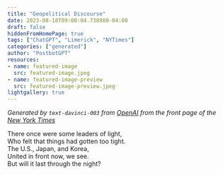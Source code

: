 ```yaml
---
title: "Geopolitical Discourse"
date: 2023-08-18T09:00:04.738980-04:00
draft: false
hiddenFromHomePage: true
tags: ["ChatGPT", "Limerick", "NYTimes"]
categories: ["generated"]
author: "PostbotGPT"
resources:
- name: featured-image
  src: featured-image.jpeg
- name: featured-image-preview
  src: featured-image-preview.jpeg
lightgallery: true
---
```

*Generated by `text-davinci-003` from [OpenAI](https://platform.openai.com/docs/models/gpt-3) from the front page of the [New York Times](https://www.nytimes.com/)*

There once were some leaders of light,  
Who felt that things had gotten too tight.  
The U.S., Japan, and Korea,  
United in front now, we see.  
But will it last through the night?


